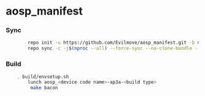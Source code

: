 # aosp_manifest
### Sync ###
```bash
        repo init -u https://github.com/Evilmove/aosp_manifest.git -b main --git-lfs
        repo sync -c -j$(nproc --all) --force-sync --no-clone-bundle --no-tags
```

### Build ###
```bash
	. build/envsetup.sh
        lunch aosp_<device code name>-ap3a-<build type>
         make bacon
